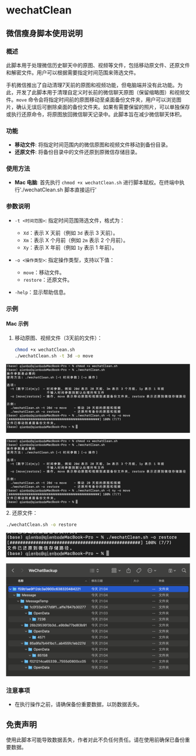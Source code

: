 # wechatClean
## 微信瘦身脚本使用说明

### 概述
此脚本用于处理微信历史聊天中的原图、视频等文件，包括移动原文件、还原文件和解密文件。用户可以根据需要指定时间范围来筛选文件。

手机微信推出了自动清理7天前的原图和视频功能，但电脑端并没有此功能。为此，开发了此脚本用于清理自定义时长前的微信聊天原图（保留缩略图）和视频文件。`move` 命令会将指定时间前的原图移动至桌面备份文件夹，用户可以浏览图片，确认无误后可删除桌面的备份文件夹。如果有需要保留的照片，可以单独保存或执行还原命令，将原图放回微信聊天记录中。此脚本旨在减少微信聊天体积。

### 功能
- **移动文件**: 将指定时间范围内的微信原图和视频文件移动到备份目录。
- **还原文件**: 将备份目录中的文件还原到原微信存储目录。

### 使用方法
- **Mac 电脑**: 首先执行 `chmod +x wechatClean.sh` 进行脚本赋权。在终端中执行'./wechatClean.sh 脚本直接运行'

### 参数说明
- `-t <时间范围>`: 指定时间范围筛选文件，格式为：
  - `Xd`：表示 X 天前（例如 `3d` 表示 3 天前）。
  - `Xm`：表示 X 个月前（例如 `2m` 表示 2 个月前）。
  - `Xy`：表示 X 年前（例如 `1y` 表示 1 年前）。
  
- `-o <操作类型>`: 指定操作类型，支持以下值：
  - `move`：移动文件。
  - `restore`：还原文件。

- `-help`：显示帮助信息。

### 示例

#### Mac 示例
1. 移动原图、视频文件（3天前的文件）：
   ```bash
   chmod +x wechatClean.sh
   ./wechatClean.sh -t 3d -o move
   ```
![image](https://github.com/StevenQi7/wechatClean/blob/main/pic/mac/1736082223101.jpg)

![image](https://github.com/StevenQi7/wechatClean/blob/main/pic/mac/1736082223101.jpg)
2. 还原文件：
   ```bash
   ./wechatClean.sh -o restore
   ```
![image](https://github.com/StevenQi7/wechatClean/blob/main/pic/mac/QQ20250105-210506.png)

![image](https://github.com/StevenQi7/wechatClean/blob/main/pic/mac/QQ20250105-210520.png)

### 注意事项
- 在执行操作之前，请确保备份重要数据，以防数据丢失。

## 免责声明
使用此脚本可能导致数据丢失，作者对此不负任何责任。请在使用前确保已备份重要数据。